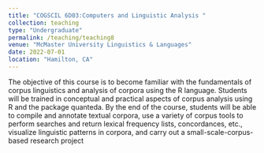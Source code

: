 ```yaml
---
title: "COGSCIL 6D03:Computers and Linguistic Analysis "
collection: teaching
type: "Undergraduate"
permalink: /teaching/teaching8
venue: "McMaster University Linguistics & Languages"
date: 2022-07-01
location: "Hamilton, CA"
---
```

The objective of this course is to become familiar with the fundamentals of corpus linguistics and analysis of corpora using the R language. Students will be trained in conceptual and practical aspects of corpus analysis using R and the package quanteda. By the end of the course, students will be able to compile and annotate textual corpora, use a variety of corpus tools to perform searches and return lexical frequency lists, concordances, etc., visualize linguistic patterns in corpora, and carry out a small-scale-corpus-based research project